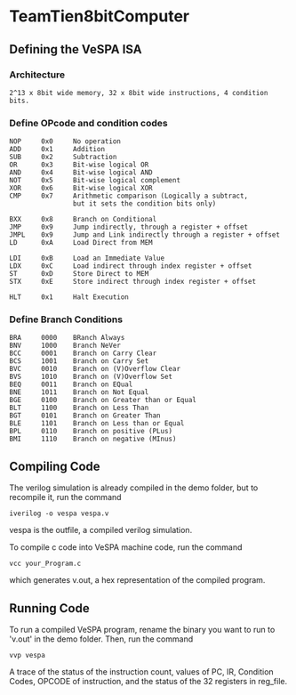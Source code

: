 # TeamTien8bitComputer

## Defining the VeSPA ISA 

### Architecture

	2^13 x 8bit wide memory, 32 x 8bit wide instructions, 4 condition bits.

### Define OPcode and condition codes
	
	NOP 	0x0		No operation
	ADD		0x1		Addition
	SUB 	0x2 	Subtraction
	OR 		0x3 	Bit-wise logical OR
	AND		0x4		Bit-wise logical AND		
	NOT		0x5 	Bit-wise logical complement		
	XOR 	0x6		Bit-wise logical XOR	
	CMP		0x7		Arithmetic comparison (Logically a subtract, 
					but it sets the condition bits only)

	BXX 	0x8 	Branch on Conditional
	JMP		0x9		Jump indirectly, through a register + offset
	JMPL	0x9		Jump and Link indirectly through a register + offset
	LD 		0xA		Load Direct from MEM

	LDI		0xB 	Load an Immediate Value
	LDX 	0xC		Load indirect through index register + offset
	ST 		0xD		Store Direct to MEM
	STX 	0xE		Store indirect through index register + offset
	
	HLT		0x1		Halt Execution


### Define Branch Conditions

	BRA 	0000 	BRanch Always
	BNV 	1000	Branch NeVer
	BCC 	0001	Branch on Carry Clear
	BCS 	1001	Branch on Carry Set
	BVC 	0010	Branch on (V)Overflow Clear
	BVS 	1010	Branch on (V)Overflow Set
	BEQ 	0011	Branch on EQual
	BNE		1011	Branch on Not Equal
	BGE 	0100	Branch on Greater than or Equal
	BLT		1100	Branch on Less Than
	BGT 	0101	Branch on Greater Than
	BLE 	1101	Branch on Less than or Equal
	BPL 	0110	Branch on positive (PLus)
	BMI 	1110	Branch on negative (MInus)

## Compiling Code
The verilog simulation is already compiled in the demo folder, but to recompile it, run the command

	iverilog -o vespa vespa.v

vespa is the outfile, a compiled verilog simulation.

To compile c code into VeSPA machine code, run the command

	vcc your_Program.c 
	
which generates v.out, a hex representation of the compiled program.

## Running Code
To run a compiled VeSPA program, rename the binary you want to run to 'v.out' in the demo folder.
Then, run the command
	
	vvp vespa

A trace of the status of the instruction count, values of PC, IR, Condition Codes, OPCODE of instruction, and the status of the 32 registers in reg_file.

